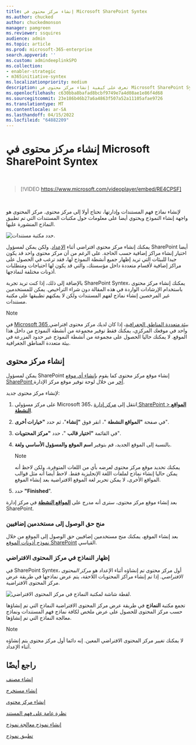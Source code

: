 ```yaml
---
title: إنشاء مركز محتوى في Microsoft SharePoint Syntex
ms.author: chucked
author: chuckedmonson
manager: pamgreen
ms.reviewer: ssquires
audience: admin
ms.topic: article
ms.prod: microsoft-365-enterprise
search.appverid: ''
ms.custom: admindeeplinkSPO
ms.collection:
- enabler-strategic
- m365initiative-syntex
ms.localizationpriority: medium
description: تعرف على كيفية إنشاء مركز محتوى في Microsoft SharePoint Syntex.
ms.openlocfilehash: c630bba8bafad8bcbf9749e7a4d08ae1e86f4d68
ms.sourcegitcommit: 23e186b46b27a6a4863f507a52a11105afae9726
ms.translationtype: MT
ms.contentlocale: ar-SA
ms.lasthandoff: 04/15/2022
ms.locfileid: "64882209"
---
```

# <a name="create-a-content-center-in-microsoft-sharepoint-syntex"></a>إنشاء مركز محتوى في Microsoft SharePoint Syntex


</br>

> [!VIDEO https://www.microsoft.com/videoplayer/embed/RE4CPSF]

</br>

لإنشاء نماذج فهم المستندات وإدارتها، تحتاج أولا إلى مركز محتوى. مركز المحتوى هو واجهة إنشاء النموذج ويحتوي أيضا على معلومات حول مكتبات المستندات التي تم تطبيق النماذج المنشورة عليها.

   ![حدد مكتبة مستندات.](../media/content-understanding/content-center-page.png)

يمكنك إنشاء مركز محتوى افتراضي أثناء [الإعداد](set-up-content-understanding.md). ولكن يمكن لمسؤول SharePoint أيضا اختيار إنشاء مراكز إضافية حسب الحاجة. على الرغم من أن مركز محتوى واحد قد يكون جيدا للبيئات التي تريد إظهار جميع أنشطة النموذج لها، فقد ترغب في الحصول على مراكز إضافية لأقسام متعددة داخل مؤسستك، والتي قد يكون لها احتياجات ومتطلبات أذونات مختلفة لنماذجها.

بالإضافة إلى ذلك، إذا كنت تريد تجربة SharePoint Syntex، يمكنك إنشاء مركز محتوى باستخدام الإرشادات الواردة في هذه المقالة دون شراء التراخيص. يمكن للمستخدمين غير المرخصين إنشاء نماذج لفهم المستندات ولكن لا يمكنهم تطبيقها على مكتبة مستندات.

> [!NOTE]
> في [Microsoft 365 بيئة متعددة المناطق الجغرافية](../enterprise/microsoft-365-multi-geo.md)، إذا كان لديك مركز محتوى افتراضي واحد في موقعك المركزي، يمكنك فقط توفير مجموعة من أنشطة النموذج من داخل هذا الموقع. لا يمكنك حاليا الحصول على مجموعة من أنشطة النموذج عبر حدود المزرعة في بيئة متعددة المناطق الجغرافية. 

## <a name="create-a-content-center"></a>إنشاء مركز محتوى

يمكن لمسؤول SharePoint إنشاء موقع مركز محتوى كما يقوم [بإنشاء أي موقع SharePoint آخر](/sharepoint/create-site-collection) من خلال لوحة توفير موقع مركز الإدارة.

لإنشاء مركز محتوى جديد:

1. على مركز مسؤولي Microsoft 365، انتقل إلى <a href="https://go.microsoft.com/fwlink/?linkid=2185220" target="_blank">مركز إدارة SharePoint > **المواقع النشطة**</a>.

2. في صفحة **"المواقع النشطة** "، انقر فوق **"إنشاء**"، ثم حدد **"خيارات أخرى**".

3. في القائمة **"اختيار قالب** "، حدد **"مركز المحتويات**".

4. بالنسبة إلى الموقع الجديد، قم بتوفير **اسم الموقع** **والمسؤول الأساسي** **ولغة**.</br>

   > [!NOTE] 
   > يمكنك تحديد موقع مركز محتوى لعرضه بأي من اللغات المتوفرة، ولكن لاحظ أنه يمكن حاليا إنشاء نماذج لملفات اللغة الإنجليزية فقط. لاحظ أيضا أنه مثل قوالب المواقع الأخرى، لا يمكن تحرير لغة الموقع الافتراضية بعد إنشاء الموقع.

5. حدد **"Finished**".
 
بعد إنشاء موقع مركز محتوى، سترى أنه مدرج على <a href="https://go.microsoft.com/fwlink/?linkid=2185220" target="_blank">**المواقع النشطة**</a> في مركز إدارة SharePoint. 

### <a name="give-access-to-additional-users"></a>منح حق الوصول إلى مستخدمين إضافيين
 
بعد إنشاء الموقع، يمكنك منح مستخدمين إضافيين حق الوصول إلى الموقع من خلال [نموذج أذونات الموقع SharePoint](/sharepoint/modern-experience-sharing-permissions) القياسي.

### <a name="roll-up-of-models-in-the-default-content-center"></a>إظهار النماذج في مركز المحتوى الافتراضي

في SharePoint Syntex، أول مركز محتوى تم إنشاؤه أثناء الإعداد هو *مركز المحتوى الافتراضي*. إذا تم إنشاء مراكز المحتويات اللاحقة، يتم عرض نماذجها في طريقة عرض مركز المحتوى الافتراضية.

![لقطة شاشة لمكتبة النماذج في مركز المحتوى الافتراضي.](../media/content-understanding/model-library-default-content-center.png)

تجمع مكتبة **النماذج** في طريقة عرض مركز المحتوى الافتراضية النماذج التي تم إنشاؤها حسب مركز المحتوى للحصول على عرض ملخص لكافة نماذج فهم المستندات ونماذج معالجة النماذج التي تم إنشاؤها.

> [!NOTE]
> لا يمكنك تغيير مركز المحتوى الافتراضي المعين. إنه دائما أول مركز محتوى يتم إنشاؤه أثناء الإعداد. 

## <a name="see-also"></a>راجع أيضًا

[إنشاء مصنف](create-a-classifier.md)

[إنشاء مستخرج](create-an-extractor.md)

[إنشاء مركز محتوى](create-a-content-center.md)

[نظرة عامة على فهم المستند](document-understanding-overview.md)

[إنشاء نموذج معالجة نموذج](create-a-form-processing-model.md)

[تطبيق نموذج](apply-a-model.md)